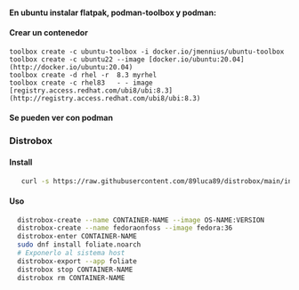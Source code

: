 #### En ubuntu instalar flatpak, podman-toolbox y podman:


#### Crear un contenedor
    
    toolbox create -c ubuntu-toolbox -i docker.io/jmennius/ubuntu-toolbox
    toolbox create -c ubuntu22 --image [docker.io/ubuntu:20.04](http://docker.io/ubuntu:20.04)
    toolbox create -d rhel -r  8.3 myrhel
    toolbox create -c rhel83   - - image [registry.access.redhat.com/ubi8/ubi:8.3](http://registry.access.redhat.com/ubi8/ubi:8.3)
    
#### Se pueden ver con podman 


### Distrobox

#### Install
```bash 
   curl -s https://raw.githubusercontent.com/89luca89/distrobox/main/install | sudo sh
```

#### Uso 
```bash
  distrobox-create --name CONTAINER-NAME --image OS-NAME:VERSION
  distrobox-create --name fedoraonfoss --image fedora:36
  distrobox-enter CONTAINER-NAME
  sudo dnf install foliate.noarch
  # Exponerlo al sistema host
  distrobox-export --app foliate
  distrobox stop CONTAINER-NAME
  distrobox rm CONTAINER-NAME

  
```




